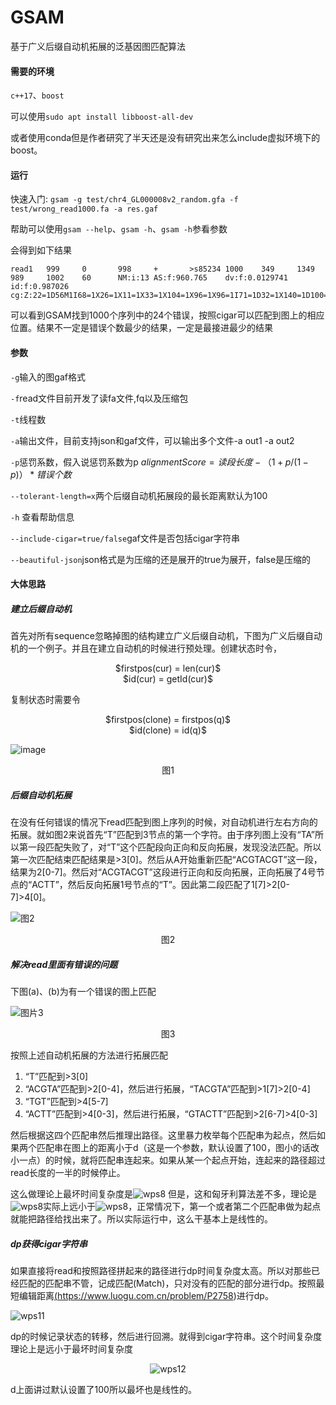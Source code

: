 # GSAM

基于广义后缀自动机拓展的泛基因图匹配算法

#### 需要的环境

`c++17`、`boost`

可以使用`sudo apt install libboost-all-dev`

或者使用conda但是作者研究了半天还是没有研究出来怎么include虚拟环境下的boost。

#### 运行

快速入门: `gsam -g test/chr4_GL000008v2_random.gfa -f test/wrong_read1000.fa -a res.gaf`

帮助可以使用`gsam --help`、`gsam -h`、`gsam -h`参看参数

会得到如下结果

```
read1   999     0       998     +       >s85234 1000    349     1349    989     1002    60      NM:i:13 AS:f:960.765    dv:f:0.0129741  id:f:0.987026   cg:Z:22=1D56M1I68=1X26=1X11=1X33=1X104=1X96=1X96=1I71=1D32=1X140=1D100=1X135=
```

可以看到GSAM找到1000个序列中的24个错误，按照cigar可以匹配到图上的相应位置。结果不一定是错误个数最少的结果，一定是最接进最少的结果

#### 参数

`-g`输入的图gaf格式

`-f`read文件目前开发了读fa文件,fq以及压缩包

`-t`线程数

`-a`输出文件，目前支持json和gaf文件，可以输出多个文件-a out1 -a out2

`-p`惩罚系数，假入说惩罚系数为p
$alignmentScore = 读段长度 - （1+p/(1-p)）*错误个数$


`--tolerant-length=x`两个后缀自动机拓展段的最长距离默认为100

`-h` 查看帮助信息

`--include-cigar=true/false`gaf文件是否包括cigar字符串

`--beautiful-json`json格式是为压缩的还是展开的true为展开，false是压缩的

#### 大体思路

##### 建立后缀自动机

首先对所有sequence忽略掉图的结构建立广义后缀自动机，下图为广义后缀自动机的一个例子。并且在建立自动机的时候进行预处理。创建状态时令，<br/>
<p align="center">$firstpos(cur) = len(cur)$<br/>
$id(cur) = getId(cur)$<br/>
</p>


复制状态时需要令<br/>
<p align="center">
$firstpos(clone) = firstpos(q)$<br/>
$id(clone) = id(q)$<br/>
</p>

![image](https://user-images.githubusercontent.com/56342176/185861357-3612df49-79a8-4e5e-9117-9d133463252c.png)<br/>
<p align="center">图1</p>

##### 后缀自动机拓展

在没有任何错误的情况下read匹配到图上序列的时候，对自动机进行左右方向的拓展。就如图2来说首先“T”匹配到3节点的第一个字符。由于序列图上没有“TA”所以第一段匹配失败了，对“T”这个匹配段向正向和反向拓展，发现没法匹配。所以第一次匹配结束匹配结果是>3[0]。然后从A开始重新匹配“ACGTACGT”这一段，结果为2[0-7]。然后对“ACGTACGT”这段进行正向和反向拓展，正向拓展了4号节点的“ACTT”，然后反向拓展1号节点的“T”。因此第二段匹配了1[7]>2[0-7]>4[0]。

![图2](https://user-images.githubusercontent.com/56342176/185865907-c9f84ea5-d7c7-419f-99f5-e0a3b07677b1.png)
<p align="center">图2</p>

##### 解决read里面有错误的问题

下图(a)、(b)为有一个错误的图上匹配

![图片3](https://user-images.githubusercontent.com/56342176/185888199-79fbc97e-f6ee-4d7e-a13b-ae4ca49ad06e.png)

<p align="center">图3</p>


按照上述自动机拓展的方法进行拓展匹配

1. “T”匹配到>3[0]
2. “ACGTA”匹配到>2[0-4]，然后进行拓展，“TACGTA”匹配到>1[7]>2[0-4]
3. “TGT”匹配到>4[5-7]
4. “ACTT”匹配到>4[0-3]，然后进行拓展，“GTACTT”匹配到>2[6-7]>4[0-3]

然后根据这四个匹配串然后推理出路径。这里暴力枚举每个匹配串为起点，然后如果两个匹配串在图上的距离小于d（这是一个参数，默认设置了100，图小的话改小一点）的时候，就将匹配串连起来。如果从某一个起点开始，连起来的路径超过read长度的一半的时候停止。

这么做理论上最坏时间复杂度是![wps8](https://user-images.githubusercontent.com/56342176/185888788-864c1a8c-a94c-4644-87af-b0e2ec2c6788.jpg)
但是，这和匈牙利算法差不多，理论是![wps8](https://user-images.githubusercontent.com/56342176/185888819-4af3fab8-8531-4dea-a728-871c0f41fc1d.jpg)实际上远小于![wps8](https://user-images.githubusercontent.com/56342176/185888832-aa6c409b-f509-4561-a115-503afb2162e3.jpg)，正常情况下，第一个或者第二个匹配串做为起点就能把路径给找出来了。所以实际运行中，这么干基本上是线性的。

##### dp获得cigar字符串

如果直接将read和按照路径拼起来的路径进行dp时间复杂度太高。所以对那些已经匹配的匹配串不管，记成匹配(Match)，只对没有的匹配的部分进行dp。按照最短编辑距离<a href="https://www.luogu.com.cn/problem/P2758 " >(https://www.luogu.com.cn/problem/P2758)<a/>进行dp。

![wps11](https://user-images.githubusercontent.com/56342176/185889106-7f80d0bd-ca99-4160-bcf6-22c08a2c37d3.jpg)

dp的时候记录状态的转移，然后进行回溯。就得到cigar字符串。这个时间复杂度理论上是远小于最坏时间复杂度<p align="center">![wps12](https://user-images.githubusercontent.com/56342176/185889125-bd656290-112e-4486-8bb3-6619d39c2a87.jpg)</p>d上面讲过默认设置了100所以最坏也是线性的。

